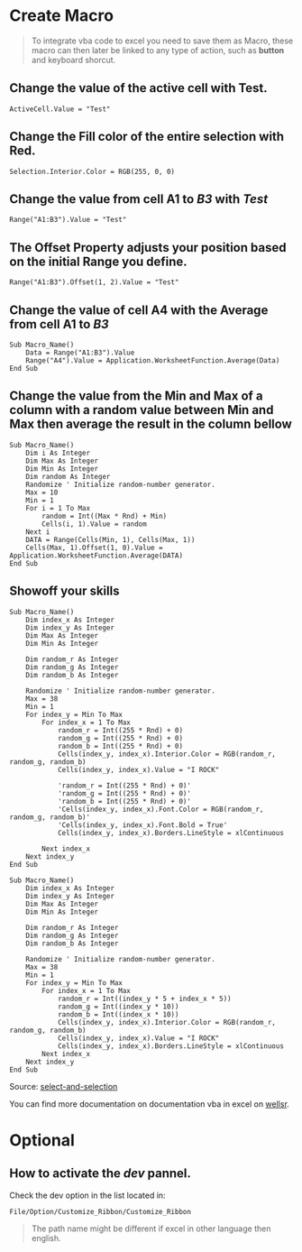 # Create Macro

> To integrate vba code to excel you need to save them as Macro, these macro can then later be linked to any type of action, such as __button__ and keyboard shorcut.

## Change the value of the active cell with __Test__.
~~~
ActiveCell.Value = "Test"
~~~

## Change the __Fill__ color of the entire selection with __Red__.
~~~
Selection.Interior.Color = RGB(255, 0, 0)
~~~

## Change the value from cell __A1__ to _B3_ with _Test_
~~~
Range("A1:B3").Value = "Test"
~~~

## The Offset Property adjusts your position based on the initial Range you define.
~~~
Range("A1:B3").Offset(1, 2).Value = "Test"
~~~

## Change the value of cell __A4__ with the __Average__ from cell __A1__ to _B3_
~~~
Sub Macro_Name()
    Data = Range("A1:B3").Value
    Range("A4").Value = Application.WorksheetFunction.Average(Data)
End Sub
~~~

## Change the value from the __Min__ and __Max__ of a column with a random value between __Min__ and __Max__ then average the result in the column bellow
~~~
Sub Macro_Name()
    Dim i As Integer
    Dim Max As Integer
    Dim Min As Integer
    Dim random As Integer
    Randomize ' Initialize random-number generator.
    Max = 10
    Min = 1
    For i = 1 To Max
        random = Int((Max * Rnd) + Min)
        Cells(i, 1).Value = random
    Next i
    DATA = Range(Cells(Min, 1), Cells(Max, 1))
    Cells(Max, 1).Offset(1, 0).Value = Application.WorksheetFunction.Average(DATA)
End Sub
~~~

## Showoff your skills
~~~
Sub Macro_Name()
    Dim index_x As Integer
    Dim index_y As Integer
    Dim Max As Integer
    Dim Min As Integer
    
    Dim random_r As Integer
    Dim random_g As Integer
    Dim random_b As Integer
    
    Randomize ' Initialize random-number generator.
    Max = 38
    Min = 1
    For index_y = Min To Max
        For index_x = 1 To Max
            random_r = Int((255 * Rnd) + 0)
            random_g = Int((255 * Rnd) + 0)
            random_b = Int((255 * Rnd) + 0)
            Cells(index_y, index_x).Interior.Color = RGB(random_r, random_g, random_b)
            Cells(index_y, index_x).Value = "I ROCK"
            
            'random_r = Int((255 * Rnd) + 0)'
            'random_g = Int((255 * Rnd) + 0)'
            'random_b = Int((255 * Rnd) + 0)'
            'Cells(index_y, index_x).Font.Color = RGB(random_r, random_g, random_b)'
            'Cells(index_y, index_x).Font.Bold = True'
            Cells(index_y, index_x).Borders.LineStyle = xlContinuous

        Next index_x
    Next index_y
End Sub
~~~

~~~
Sub Macro_Name()
    Dim index_x As Integer
    Dim index_y As Integer
    Dim Max As Integer
    Dim Min As Integer
    
    Dim random_r As Integer
    Dim random_g As Integer
    Dim random_b As Integer
    
    Randomize ' Initialize random-number generator.
    Max = 38
    Min = 1
    For index_y = Min To Max
        For index_x = 1 To Max
            random_r = Int((index_y * 5 + index_x * 5))
            random_g = Int((index_y * 10))
            random_b = Int((index_x * 10))
            Cells(index_y, index_x).Interior.Color = RGB(random_r, random_g, random_b)
            Cells(index_y, index_x).Value = "I ROCK"
            Cells(index_y, index_x).Borders.LineStyle = xlContinuous
        Next index_x
    Next index_y
End Sub
~~~

Source: [select-and-selection](https://wellsr.com/vba/excel/select-and-selection/) 

You can find more documentation on documentation vba in excel on [wellsr](https://wellsr.com/vba/excel/).


# Optional
## How to activate the _dev_ pannel.
Check the dev option in the list located in:
~~~
File/Option/Customize_Ribbon/Customize_Ribbon
~~~
> The path name might be different if excel in other language then english.
